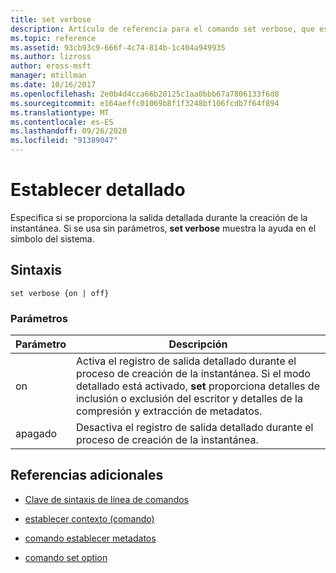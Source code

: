 ```yaml
---
title: set verbose
description: Artículo de referencia para el comando set verbose, que especifica si se proporciona una salida detallada durante la creación de la instantánea.
ms.topic: reference
ms.assetid: 93cb93c9-666f-4c74-814b-1c404a949935
ms.author: lizross
author: eross-msft
manager: mtillman
ms.date: 10/16/2017
ms.openlocfilehash: 2e0b4d4cca66b20125c1aa0bbb67a7806133f6d8
ms.sourcegitcommit: e164aeffc01069b8f1f3248bf106fcdb7f64f894
ms.translationtype: MT
ms.contentlocale: es-ES
ms.lasthandoff: 09/26/2020
ms.locfileid: "91389047"
---
```

# <a name="set-verbose"></a>Establecer detallado

Especifica si se proporciona la salida detallada durante la creación de la instantánea. Si se usa sin parámetros, **set verbose** muestra la ayuda en el símbolo del sistema.

## <a name="syntax"></a>Sintaxis

```
set verbose {on | off}
```

### <a name="parameters"></a>Parámetros

| Parámetro | Descripción |
|--|--|
| on | Activa el registro de salida detallado durante el proceso de creación de la instantánea. Si el modo detallado está activado, **set** proporciona detalles de inclusión o exclusión del escritor y detalles de la compresión y extracción de metadatos. |
| apagado | Desactiva el registro de salida detallado durante el proceso de creación de la instantánea. |

## <a name="additional-references"></a>Referencias adicionales

- [Clave de sintaxis de línea de comandos](command-line-syntax-key.md)

- [establecer contexto (comando)](set-context.md)

- [comando establecer metadatos](set-metadata.md)

- [comando set option](set-option.md)
